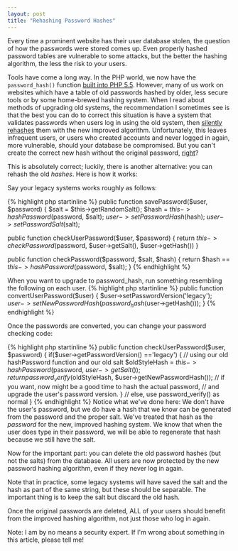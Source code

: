 ```yaml
---
layout: post
title: "Rehashing Password Hashes"
---
```


Every time a prominent website has their user database stolen, the question of
how the passwords were stored comes up. Even properly hashed password tables
are vulnerable to some attacks, but the better the hashing algorithm, the less
the risk to your users.

Tools have come a long way. In the PHP world, we now have the `password_hash()`
function [built into PHP
5.5](http://docs.php.net/manual/en/function.password-hash.php). However, many
of us work on websites which have a table of old passwords hashed by older,
less secure tools or by some home-brewed hashing system. When I read about
methods of upgrading old systems, the recommendation I sometimes see is that
the best you can do to correct this situation is have a system that validates
passwords when users log in using the old system, then [silently
rehashes](https://github.com/jeremykendall/password-validator#upgrading-legacy-passwords)
them with the new improved algorithm.  Unfortunately, this leaves infrequent
users, or users who created accounts and never logged in again, more
vulnerable, should your database be compromised.  But you can't create the
correct new hash without the original password,
[right](http://blog.stidges.com/post/upgrading-legacy-passwords-with-laravel)?

This is absolutely correct;
luckily, there is another alternative: you can rehash the old _hashes_.
Here is how it works:

Say your legacy systems works roughly as follows:

{% highlight php startinline %}
public function savePassword($user, $password)
{
   $salt = $this->getRandomSalt();
   $hash = $this->hashPassword($password, $salt);
   $user->setPasswordHash($hash);
   $user->setPasswordSalt($salt);

public function checkUserPassword($user, $password)
{
   return $this->checkPassword($password, $user->getSalt(), $user->getHash())
}

public function checkPassword($password, $salt, $hash)
{
   return $hash == $this->hashPassword($password, $salt);
}
{% endhighlight %}

When you want to upgrade to password_hash, run something resembling the following on
each user.
{% highlight php startinline %}
public function convertUserPassword($user)
{
   $user->setPasswordVersion('legacy');
   $user->setNewPasswordHash(password_hash($user->getHash()));
}
{% endhighlight %}

Once the passwords are converted, you can change your password checking code:

{% highlight php startinline %}
public function checkUserPassword($user, $password)
{
   if($user->getPasswordVersion() =='legacy')
   {
      // using our old hashPassword function and our old salt
      $oldStyleHash = $this->hashPassword($password, $user->getSalt());
      return password_verify($oldStyleHash, $user->getNewPasswordHash());
      // if you want, now might be a good time to hash the actual password,
      // and upgrade the user's password version.
   }
   // else, use password_verify() as normal
}
{% endhighlight %}
Notice what we've done here: We don't have the user's password, but we do have a hash
that we know can be generated from the password and the proper salt. We've treated that
hash as the _password_ for the new, improved hashing system. We know that when the user
does type in their password, we will be able to regenerate that hash because we
still have the salt.

Now for the important part: you can delete the old password hashes (but not the
salts) from the database. All users are now protected by the new password
hashing algorithm, even if they never log in again.

Note that in practice, some legacy systems will have saved the salt and the hash
as part of the same string, but these should be separable. The important thing is to keep the salt
but discard the old hash.

Once the original passwords are deleted, ALL of your users should benefit from the improved hashing
algorithm, not just those who log in again.

Note: I am by no means a security expert. If I'm wrong about something in this article, please tell me!
